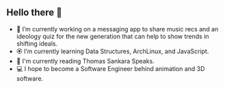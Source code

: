 ## Hello there 👋

- 🔨 I’m currently working on a messaging app to share music recs and an ideology quiz for the new generation that can help to show trends in shifting ideals.
- 🏵️ I’m currently learning Data Structures, ArchLinux, and JavaScript.
- 📕 I'm currently reading Thomas Sankara Speaks.
- 💻 I hope to become a Software Engineer behind animation and 3D software.
